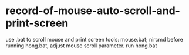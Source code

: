 # record-of-mouse-auto-scroll-and-print-screen
use .bat to scroll mouse and print screen
tools: mouse.bat; nircmd
before running hong.bat, adjust mouse scroll parameter.
run hong.bat 
